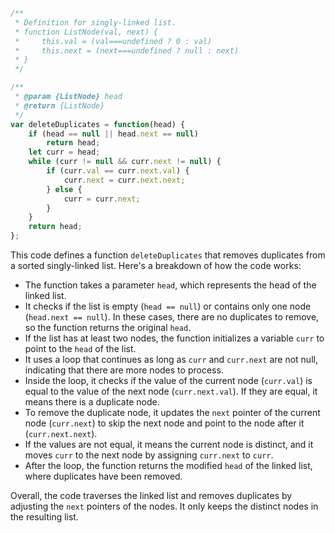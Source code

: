 ```javascript
/**
 * Definition for singly-linked list.
 * function ListNode(val, next) {
 *     this.val = (val===undefined ? 0 : val)
 *     this.next = (next===undefined ? null : next)
 * }
 */

/**
 * @param {ListNode} head
 * @return {ListNode}
 */
var deleteDuplicates = function(head) {
    if (head == null || head.next == null)
        return head;
    let curr = head;
    while (curr != null && curr.next != null) {
        if (curr.val == curr.next.val) {
            curr.next = curr.next.next;
        } else {
            curr = curr.next;
        }
    }
    return head;
};
```

This code defines a function `deleteDuplicates` that removes duplicates from a sorted singly-linked list. Here's a breakdown of how the code works:

- The function takes a parameter `head`, which represents the head of the linked list.
- It checks if the list is empty (`head == null`) or contains only one node (`head.next == null`). In these cases, there are no duplicates to remove, so the function returns the original `head`.
- If the list has at least two nodes, the function initializes a variable `curr` to point to the `head` of the list.
- It uses a loop that continues as long as `curr` and `curr.next` are not null, indicating that there are more nodes to process.
- Inside the loop, it checks if the value of the current node (`curr.val`) is equal to the value of the next node (`curr.next.val`). If they are equal, it means there is a duplicate node.
- To remove the duplicate node, it updates the `next` pointer of the current node (`curr.next`) to skip the next node and point to the node after it (`curr.next.next`).
- If the values are not equal, it means the current node is distinct, and it moves `curr` to the next node by assigning `curr.next` to `curr`.
- After the loop, the function returns the modified `head` of the linked list, where duplicates have been removed.

Overall, the code traverses the linked list and removes duplicates by adjusting the `next` pointers of the nodes. It only keeps the distinct nodes in the resulting list.
